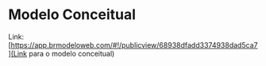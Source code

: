 # Modelo Conceitual

Link: [https://app.brmodeloweb.com/#!/publicview/68938dfadd3374938dad5ca7](Link para o modelo conceitual)
